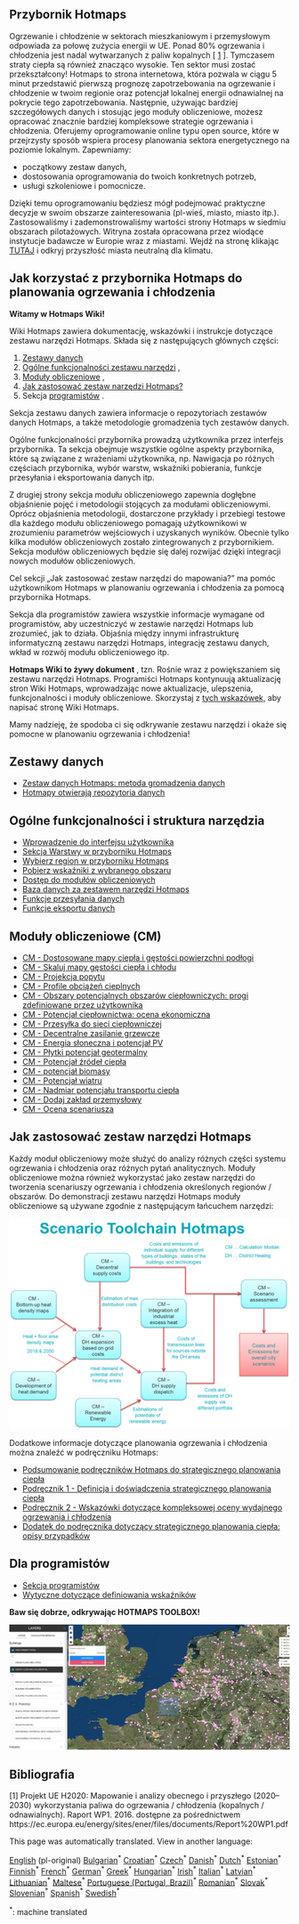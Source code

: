 <h2> Przybornik Hotmaps </h2><p> Ogrzewanie i chłodzenie w sektorach mieszkaniowym i przemysłowym odpowiada za połowę zużycia energii w UE. Ponad 80% ogrzewania i chłodzenia jest nadal wytwarzanych z paliw kopalnych [ <a href="#References">1</a> ]. Tymczasem straty ciepła są również znacząco wysokie. Ten sektor musi zostać przekształcony! Hotmaps to strona internetowa, która pozwala w ciągu 5 minut przedstawić pierwszą prognozę zapotrzebowania na ogrzewanie i chłodzenie w twoim regionie oraz potencjał lokalnej energii odnawialnej na pokrycie tego zapotrzebowania. Następnie, używając bardziej szczegółowych danych i stosując jego moduły obliczeniowe, możesz opracować znacznie bardziej kompleksowe strategie ogrzewania i chłodzenia. Oferujemy oprogramowanie online typu open source, które w przejrzysty sposób wspiera procesy planowania sektora energetycznego na poziomie lokalnym. Zapewniamy: </p><ul><li> początkowy zestaw danych, </li><li> dostosowania oprogramowania do twoich konkretnych potrzeb, </li><li> usługi szkoleniowe i pomocnicze. </li></ul><p> Dzięki temu oprogramowaniu będziesz mógł podejmować praktyczne decyzje w swoim obszarze zainteresowania (pl-wieś, miasto, miasto itp.). Zastosowaliśmy i zademonstrowaliśmy wartości strony Hotmaps w siedmiu obszarach pilotażowych. Witryna została opracowana przez wiodące instytucje badawcze w Europie wraz z miastami. Wejdź na stronę klikając <a href="https://www.hotmaps.hevs.ch/map">TUTAJ</a> i odkryj przyszłość miasta neutralną dla klimatu. </p><h2> Jak korzystać z przybornika Hotmaps do planowania ogrzewania i chłodzenia </h2><p> <strong>Witamy w Hotmaps Wiki!</strong> </p><p> Wiki Hotmaps zawiera dokumentację, wskazówki i instrukcje dotyczące zestawu narzędzi Hotmaps. Składa się z następujących głównych części: </p><ol><li> <a href="#Data-sets">Zestawy danych</a> </li><li> <a href="#General-tool-functionalities-and-structure">Ogólne funkcjonalności zestawu narzędzi</a> , </li><li> <a href="#Calculation-modules-cm">Moduły obliczeniowe</a> , </li><li> <a href="#How-to-apply-Hotmaps-toolbox">Jak zastosować zestaw narzędzi Hotmaps?</a> </li><li> Sekcja <a href="#For-developers">programistów</a> . </li></ol><p> Sekcja zestawu danych zawiera informacje o repozytoriach zestawów danych Hotmaps, a także metodologie gromadzenia tych zestawów danych. </p><p> Ogólne funkcjonalności przybornika prowadzą użytkownika przez interfejs przybornika. Ta sekcja obejmuje wszystkie ogólne aspekty przybornika, które są związane z wrażeniami użytkownika, np. Nawigacja po różnych częściach przybornika, wybór warstw, wskaźniki pobierania, funkcje przesyłania i eksportowania danych itp. </p><p> Z drugiej strony sekcja modułu obliczeniowego zapewnia dogłębne objaśnienie pojęć i metodologii stojących za modułami obliczeniowymi. Oprócz objaśnienia metodologii, dostarczone przykłady i przebiegi testowe dla każdego modułu obliczeniowego pomagają użytkownikowi w zrozumieniu parametrów wejściowych i uzyskanych wyników. Obecnie tylko kilka modułów obliczeniowych zostało zintegrowanych z przybornikiem. Sekcja modułów obliczeniowych będzie się dalej rozwijać dzięki integracji nowych modułów obliczeniowych. </p><p> Cel sekcji „Jak zastosować zestaw narzędzi do mapowania?” ma pomóc użytkownikom Hotmaps w planowaniu ogrzewania i chłodzenia za pomocą przybornika Hotmaps. </p><p> Sekcja dla programistów zawiera wszystkie informacje wymagane od programistów, aby uczestniczyć w zestawie narzędzi Hotmaps lub zrozumieć, jak to działa. Objaśnia między innymi infrastrukturę informatyczną zestawu narzędzi Hotmaps, integrację zestawu danych, wkład w rozwój modułu obliczeniowego itp. </p><p> <strong>Hotmaps Wiki to żywy dokument</strong> , tzn. Rośnie wraz z powiększaniem się zestawu narzędzi Hotmaps. Programiści Hotmaps kontynuują aktualizację stron Wiki Hotmaps, wprowadzając nowe aktualizacje, ulepszenia, funkcjonalności i moduły obliczeniowe. Skorzystaj z <a href="https://github.com/HotMaps/hotmaps_wiki/wiki/Guidelines-for-writing-a-Hotmaps-Wiki-page">tych wskazówek,</a> aby napisać stronę Wiki Hotmaps. </p><p> Mamy nadzieję, że spodoba ci się odkrywanie zestawu narzędzi i okaże się pomocne w planowaniu ogrzewania i chłodzenia! </p><h2> Zestawy danych </h2><ul><li> <a href="Hotmaps-data-set-method-of-data-collection">Zestaw danych Hotmaps: metoda gromadzenia danych</a> </li><li> <a href="Hotmaps-open-data-repositories">Hotmapy otwierają repozytoria danych</a> </li></ul><h2> Ogólne funkcjonalności i struktura narzędzia </h2><ul><li> <a href="Introduction-to-user-interface">Wprowadzenie do interfejsu użytkownika</a> </li><li> <a href="Layers-section-in-the-Hotmaps-toolbox">Sekcja Warstwy w przyborniku Hotmaps</a> </li><li> <a href="Select-a-region-in-the-Hotmaps-toolbox">Wybierz region w przyborniku Hotmaps</a> </li><li> <a href="Retrieve-indicators-of-a-selected-area">Pobierz wskaźniki z wybranego obszaru</a> </li><li> <a href="Access-to-calculation-modules">Dostęp do modułów obliczeniowych</a> </li><li> <a href="Database-behind-the-Hotmaps-toolbox">Baza danych za zestawem narzędzi Hotmaps</a> </li><li> <a href="Data-upload-functionalities">Funkcje przesyłania danych</a> </li><li> <a href="Data-export-functionalities">Funkcje eksportu danych</a> </li></ul><h2> Moduły obliczeniowe (CM) </h2><ul><li> <a href="CM-Customized-heat-and-floor-area-density-maps">CM - Dostosowane mapy ciepła i gęstości powierzchni podłogi</a> </li><li> <a href="CM-Scale-heat-and-cool-density-maps">CM - Skaluj mapy gęstości ciepła i chłodu</a> </li><li> <a href="CM-Demand-projection">CM - Projekcja popytu</a> </li><li> <a href="CM-Heat-load-profiles">CM - Profile obciążeń cieplnych</a> </li><li> <a href="CM-District-heating-potential-areas-user-defined-thresholds">CM - Obszary potencjalnych obszarów ciepłowniczych: progi zdefiniowane przez użytkownika</a> </li><li> <a href="CM-District-heating-potential-economic-assessment">CM - Potencjał ciepłownictwa: ocena ekonomiczna</a> </li><li> <a href="CM-District-heating-supply-dispatch">CM - Przesyłka do sieci ciepłowniczej</a> </li><li> <a href="CM-Decentral-heating-supply">CM - Decentralne zasilanie grzewcze</a> </li><li> <a href="CM-Solar-thermal-and-PV-potential">CM - Energia słoneczna i potencjał PV</a> </li><li> <a href="CM-Shallow-geothermal-potential">CM - Płytki potencjał geotermalny</a> </li><li> <a href="CM-Heat-source-potential">CM - Potencjał źródeł ciepła</a> </li><li> <a href="CM-Biomass-potential">CM - potencjał biomasy</a> </li><li> <a href="CM-Wind-potential">CM - Potencjał wiatru</a> </li><li> <a href="CM-Excess-heat-transport-potential">CM - Nadmiar potencjału transportu ciepła</a> </li><li> <a href="CM-add-industry-plant">CM - Dodaj zakład przemysłowy</a> </li><li> <a href="CM-Scenario-assessment">CM - Ocena scenariusza</a> </li></ul><h2> Jak zastosować zestaw narzędzi Hotmaps </h2><p> Każdy moduł obliczeniowy może służyć do analizy różnych części systemu ogrzewania i chłodzenia oraz różnych pytań analitycznych. Moduły obliczeniowe można również wykorzystać jako zestaw narzędzi do tworzenia scenariuszy ogrzewania i chłodzenia określonych regionów / obszarów. Do demonstracji zestawu narzędzi Hotmaps moduły obliczeniowe są używane zgodnie z następującym łańcuchem narzędzi: </p><p><img alt="" src="https://github.com/HotMaps/hotmaps_wiki/blob/master/Images/Hotmaps_toolchain_2019-05-09.png"/></p><p> Dodatkowe informacje dotyczące planowania ogrzewania i chłodzenia można znaleźć w podręczniku Hotmaps: </p><ul><li> <a href="https://www.hotmaps-project.eu/wp-content/uploads/2019/04/Summary-Hotmaps-Handbook.pdf">Podsumowanie podręczników Hotmaps do strategicznego planowania ciepła</a> </li><li> <a href="https://vbn.aau.dk/da/publications/definition-amp-experiences-of-strategic-heat-planning">Podręcznik 1 - Definicja i doświadczenia strategicznego planowania ciepła</a> </li><li> <a href="https://vbn.aau.dk/da/publications/guidance-for-the-comprehensive-assessment-of-efficient-heating-an">Podręcznik 2 - Wskazówki dotyczące kompleksowej oceny wydajnego ogrzewania i chłodzenia</a> </li><li> <a href="https://vbn.aau.dk/da/publications/appendix-report-to-the-hotmaps-handbook-for-strategic-heat-planni">Dodatek do podręcznika dotyczący strategicznego planowania ciepła: opisy przypadków</a> </li></ul><h2> Dla programistów </h2><ul><li> <a href="Developers">Sekcja programistów</a> </li><li> <a href="Guidelines-for-defining-indicators">Wytyczne dotyczące definiowania wskaźników</a> </li></ul><p> <strong>Baw się dobrze, odkrywając HOTMAPS TOOLBOX!</strong> </p><p><img alt="" src="https://github.com/HotMaps/hotmaps_wiki/blob/master/Images/Hotmaps_test.JPG"/></p><h2> Bibliografia </h2><p> [1] Projekt UE H2020: Mapowanie i analizy obecnego i przyszłego (2020–2030) wykorzystania paliwa do ogrzewania / chłodzenia (kopalnych / odnawialnych). Raport WP1. 2016. dostępne za pośrednictwem https://ec.europa.eu/energy/sites/ener/files/documents/Report%20WP1.pdf </p>

This page was automatically translated. View in another language:

[English](en-Home) (pl-original) [Bulgarian](bg-Home)<sup>\*</sup> [Croatian](hr-Home)<sup>\*</sup> [Czech](cs-Home)<sup>\*</sup> [Danish](da-Home)<sup>\*</sup> [Dutch](nl-Home)<sup>\*</sup> [Estonian](et-Home)<sup>\*</sup> [Finnish](fi-Home)<sup>\*</sup> [French](fr-Home)<sup>\*</sup> [German](de-Home)<sup>\*</sup> [Greek](el-Home)<sup>\*</sup> [Hungarian](hu-Home)<sup>\*</sup> [Irish](ga-Home)<sup>\*</sup> [Italian](it-Home)<sup>\*</sup> [Latvian](lv-Home)<sup>\*</sup> [Lithuanian](lt-Home)<sup>\*</sup> [Maltese](mt-Home)<sup>\*</sup>  [Portuguese (Portugal, Brazil)](pt-Home)<sup>\*</sup> [Romanian](ro-Home)<sup>\*</sup> [Slovak](sk-Home)<sup>\*</sup> [Slovenian](sl-Home)<sup>\*</sup> [Spanish](es-Home)<sup>\*</sup> [Swedish](sv-Home)<sup>\*</sup> 

<sup>\*</sup>: machine translated
